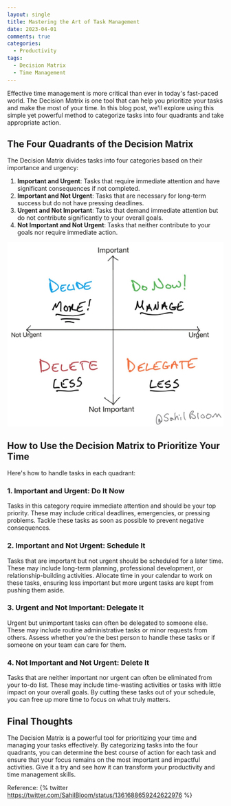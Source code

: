 ```yaml
---
layout: single
title: Mastering the Art of Task Management
date: 2023-04-01
comments: true
categories:
  - Productivity
tags:
  - Decision Matrix
  - Time Management
---
```


Effective time management is more critical than ever in today's fast-paced world. The Decision Matrix is one tool that can help you prioritize your tasks and make the most of your time. In this blog post, we'll explore using this simple yet powerful method to categorize tasks into four quadrants and take appropriate action.

## The Four Quadrants of the Decision Matrix

The Decision Matrix divides tasks into four categories based on their importance and urgency:

1. **Important and Urgent**: Tasks that require immediate attention and have significant consequences if not completed.
2. **Important and Not Urgent**: Tasks that are necessary for long-term success but do not have pressing deadlines.
3. **Urgent and Not Important**: Tasks that demand immediate attention but do not contribute significantly to your overall goals.
4. **Not Important and Not Urgent**: Tasks that neither contribute to your goals nor require immediate action.

![Decision Matrix](/assets/images/decision%20matrix.jpeg)

## How to Use the Decision Matrix to Prioritize Your Time

Here's how to handle tasks in each quadrant:

### 1. Important and Urgent: Do It Now

Tasks in this category require immediate attention and should be your top priority. These may include critical deadlines, emergencies, or pressing problems. Tackle these tasks as soon as possible to prevent negative consequences.

### 2. Important and Not Urgent: Schedule It

Tasks that are important but not urgent should be scheduled for a later time. These may include long-term planning, professional development, or relationship-building activities. Allocate time in your calendar to work on these tasks, ensuring less important but more urgent tasks are kept from pushing them aside.

### 3. Urgent and Not Important: Delegate It

Urgent but unimportant tasks can often be delegated to someone else. These may include routine administrative tasks or minor requests from others. Assess whether you're the best person to handle these tasks or if someone on your team can care for them.

### 4. Not Important and Not Urgent: Delete It

Tasks that are neither important nor urgent can often be eliminated from your to-do list. These may include time-wasting activities or tasks with little impact on your overall goals. By cutting these tasks out of your schedule, you can free up more time to focus on what truly matters.

## Final Thoughts

The Decision Matrix is a powerful tool for prioritizing your time and managing your tasks effectively. By categorizing tasks into the four quadrants, you can determine the best course of action for each task and ensure that your focus remains on the most important and impactful activities. Give it a try and see how it can transform your productivity and time management skills.

Reference:
{% twitter https://twitter.com/SahilBloom/status/1361688659242622976 %}